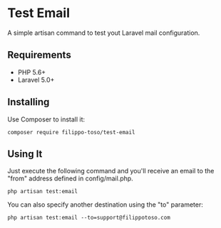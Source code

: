 # Test Email

A simple artisan command to test yout Laravel mail configuration.

## Requirements

- PHP 5.6+
- Laravel 5.0+

## Installing

Use Composer to install it:

```
composer require filippo-toso/test-email
```

## Using It

Just execute the following command and you'll receive an email to the "from" address defined in config/mail.php.

```
php artisan test:email
```

You can also specify another destination using the "to" parameter:

```
php artisan test:email --to=support@filippotoso.com
```
